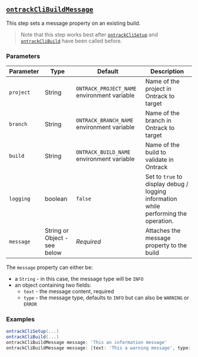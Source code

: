 ## [`ontrackCliBuildMessage`](ontrackCliBuildMessage.groovy)

This step sets a message property on an existing build.

> Note that this step works best after [`ontrackCliSetup`](ontrackCliSetup.md) and [`ontrackCliBuild`](ontrackCliBuild.md) have been called before.

### Parameters

| Parameter | Type | Default | Description |
|---|---|---|---|
| `project` | String | `ONTRACK_PROJECT_NAME` environment variable | Name of the project in Ontrack to target |
| `branch` | String | `ONTRACK_BRANCH_NAME` environment variable | Name of the branch in Ontrack to target |
| `build` | String | `ONTRACK_BUILD_NAME` environment variable | Name of the build to validate in Ontrack |
| `logging` | boolean | `false` | Set to `true` to display debug / logging information while performing the operation. |
| `message` | String or Object - see below | _Required_ | Attaches the message property to the build |

The `message` property can either be:

* a `String` - in this case, the message type will be `INFO`
* an object containing two fields:
    * `text` - the message content, required
    * `type` - the message type, defaults to `INFO` but can also be `WARNING` or `ERROR`

### Examples

```groovy
ontrackCliSetup(...)
ontrackCliBuild(...)
ontrackCliBuildMessage message: 'This an information message'
ontrackCliBuildMessage message: [text: 'This a warning message', type: 'WARNING']
```
